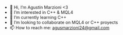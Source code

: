 - 👋 Hi, I’m Agustín Marzioni <3
- 👀 I’m interested in C++ & MQL4
- 🌱 I’m currently learning C++
- 💞️ I’m looking to collaborate on MQL4 or C++ proyects
- 📫 How to reach me: agusmarzioni24@gmail.com

<!---
agusmarz/agusmarz is a ✨ special ✨ repository because its `README.md` (this file) appears on your GitHub profile.
You can click the Preview link to take a look at your changes.
--->
